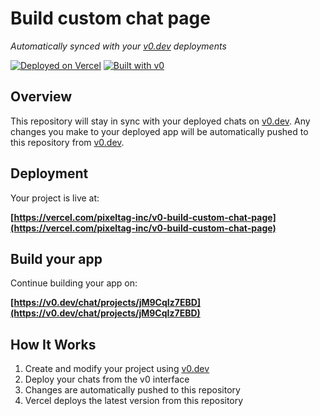 # Build custom chat page

*Automatically synced with your [v0.dev](https://v0.dev) deployments*

[![Deployed on Vercel](https://img.shields.io/badge/Deployed%20on-Vercel-black?style=for-the-badge&logo=vercel)](https://vercel.com/pixeltag-inc/v0-build-custom-chat-page)
[![Built with v0](https://img.shields.io/badge/Built%20with-v0.dev-black?style=for-the-badge)](https://v0.dev/chat/projects/jM9CqIz7EBD)

## Overview

This repository will stay in sync with your deployed chats on [v0.dev](https://v0.dev).
Any changes you make to your deployed app will be automatically pushed to this repository from [v0.dev](https://v0.dev).

## Deployment

Your project is live at:

**[https://vercel.com/pixeltag-inc/v0-build-custom-chat-page](https://vercel.com/pixeltag-inc/v0-build-custom-chat-page)**

## Build your app

Continue building your app on:

**[https://v0.dev/chat/projects/jM9CqIz7EBD](https://v0.dev/chat/projects/jM9CqIz7EBD)**

## How It Works

1. Create and modify your project using [v0.dev](https://v0.dev)
2. Deploy your chats from the v0 interface
3. Changes are automatically pushed to this repository
4. Vercel deploys the latest version from this repository